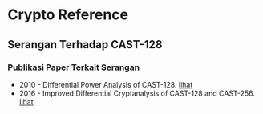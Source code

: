 # Crypto Reference

## Serangan Terhadap CAST-128

### Publikasi Paper Terkait Serangan

* 2010 - Differential Power Analysis of CAST-128. [lihat](2010.boey_lu_oneill_woods.pdf)
* 2016 - Improved Differential Cryptanalysis of CAST-128 and CAST-256. [lihat](2016.wang_cui_wang.pdf)